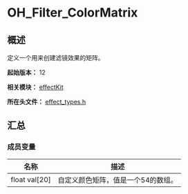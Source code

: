 # OH_Filter_ColorMatrix

## 概述

定义一个用来创建滤镜效果的矩阵。

**起始版本：** 12

**相关模块：** [effectKit](capi-effectkit.md)

**所在头文件：** [effect_types.h](capi-effect-types-h.md)

## 汇总

### 成员变量

| 名称          | 描述                               |
| ------------- | ---------------------------------- |
| float val[20] | 自定义颜色矩阵，值是一个54的数组。 |

